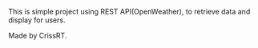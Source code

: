 This is simple project using REST API(OpenWeather), to retrieve data and display for users.


Made by CrissRT. 